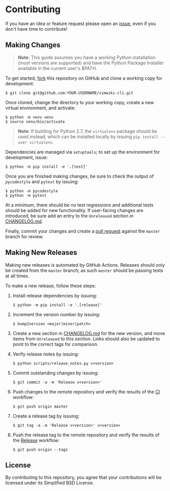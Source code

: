 # Contributing

If you have an idea or feature request please open an [issue][1], even if you
don't have time to contribute!

## Making Changes

> **Note**: This guide assumes you have a working Python installation (most
> versions are supported) and have the Python Package Installer available in
> the current user's $PATH.

To get started, [fork][2] this repository on GitHub and clone a working copy for
development:

    $ git clone git@github.com:YOUR-USERNAME/vimwiki-cli.git

Once cloned, change the directory to your working copy, create a new virtual
environment, and activate:

    $ python -m venv venv
    $ source venv/bin/activate

> **Note**: If building for Python 2.7, the `virtualenv` package should be used
> instead, which can be installed locally by issuing `pip install --user virtualenv`.

Dependencies are managed via `setuptools`; to set up the environment for
development, issue:

    $ python -m pip install -e '.[test]'

Once you are finished making changes, be sure to check the output of
`pycodestyle` and `pytest` by issuing:

    $ python -m pycodestyle
    $ python -m pytest

At a minimum, there should be no test regressions and additional tests should be
added for new functionality. If user-facing changes are introduced, be sure add
an entry to the `Unreleased` section in [CHANGELOG.md][3].

Finally, commit your changes and create a [pull request][4] against the `master`
branch for review.

## Making New Releases

Making new releases is automated by GitHub Actions. Releases should only be
created from the `master` branch; as such `master` should be passing tests at
all times.

To make a new release, follow these steps:

1. Install release dependencies by issuing:

       $ python -m pip install -e '.[release]'

2. Increment the version number by issuing:

       $ bump2version <major|minor|patch>

3. Create a new section in [CHANGELOG.md][3] for the new version, and move items
   from `Unreleased` to this section. Links should also be updated to point to
   the correct tags for comparison.

4. Verify release notes by issuing:

       $ python scripts/release_notes.py v<version>

5. Commit outstanding changes by issuing:

       $ git commit -a -m 'Release v<version>'

6. Push changes to the remote repository and verify the results of the [CI][5]
   workflow:

       $ git push origin master

7. Create a release tag by issuing:

       $ git tag -a -m 'Release v<version>' v<version>

8. Push the release tag to the remote repository and verify the results of the
   [Release][6] workflow:

       $ git push origin --tags

## License

By contributing to this repository, you agree that your contributions will be
licensed under its Simplified BSD License.

[1]: https://github.com/sstallion/vimwiki-cli/issues
[2]: https://docs.github.com/en/github/getting-started-with-github/fork-a-repo
[3]: https://github.com/sstallion/vimwiki-cli/blob/master/CHANGELOG.md
[4]: https://docs.github.com/en/github/collaborating-with-issues-and-pull-requests/creating-a-pull-request
[5]: https://github.com/sstallion/vimwiki-cli/actions/workflows/ci.yml
[6]: https://github.com/sstallion/vimwiki-cli/actions/workflows/release.yml
